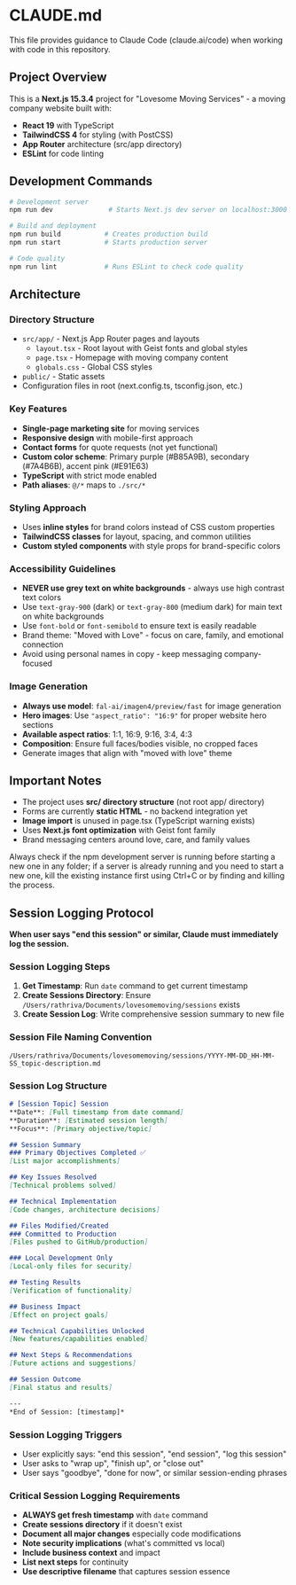 # CLAUDE.md

This file provides guidance to Claude Code (claude.ai/code) when working with code in this repository.

## Project Overview

This is a **Next.js 15.3.4** project for "Lovesome Moving Services" - a moving company website built with:
- **React 19** with TypeScript
- **TailwindCSS 4** for styling (with PostCSS)
- **App Router** architecture (src/app directory)
- **ESLint** for code linting

## Development Commands

```bash
# Development server
npm run dev              # Starts Next.js dev server on localhost:3000

# Build and deployment  
npm run build           # Creates production build
npm run start           # Starts production server

# Code quality
npm run lint            # Runs ESLint to check code quality
```

## Architecture

### Directory Structure
- `src/app/` - Next.js App Router pages and layouts
  - `layout.tsx` - Root layout with Geist fonts and global styles
  - `page.tsx` - Homepage with moving company content
  - `globals.css` - Global CSS styles
- `public/` - Static assets
- Configuration files in root (next.config.ts, tsconfig.json, etc.)

### Key Features
- **Single-page marketing site** for moving services
- **Responsive design** with mobile-first approach
- **Contact forms** for quote requests (not yet functional)
- **Custom color scheme**: Primary purple (#B85A9B), secondary (#7A4B6B), accent pink (#E91E63)
- **TypeScript** with strict mode enabled
- **Path aliases**: `@/*` maps to `./src/*`

### Styling Approach
- Uses **inline styles** for brand colors instead of CSS custom properties
- **TailwindCSS classes** for layout, spacing, and common utilities
- **Custom styled components** with style props for brand-specific colors

### Accessibility Guidelines
- **NEVER use grey text on white backgrounds** - always use high contrast text colors
- Use `text-gray-900` (dark) or `text-gray-800` (medium dark) for main text on white backgrounds
- Use `font-bold` or `font-semibold` to ensure text is easily readable
- Brand theme: "Moved with Love" - focus on care, family, and emotional connection
- Avoid using personal names in copy - keep messaging company-focused

### Image Generation
- **Always use model**: `fal-ai/imagen4/preview/fast` for image generation
- **Hero images**: Use `"aspect_ratio": "16:9"` for proper website hero sections
- **Available aspect ratios**: 1:1, 16:9, 9:16, 3:4, 4:3
- **Composition**: Ensure full faces/bodies visible, no cropped faces
- Generate images that align with "moved with love" theme

## Important Notes

- The project uses **src/ directory structure** (not root app/ directory)
- Forms are currently **static HTML** - no backend integration yet
- **Image import** is unused in page.tsx (TypeScript warning exists)
- Uses **Next.js font optimization** with Geist font family
- Brand messaging centers around love, care, and family values

Always check if the npm development server is running before starting a new one in any folder; if a server is already running and you need to start a new one, kill the existing instance first using Ctrl+C or by finding and killing the process.

## Session Logging Protocol

**When user says "end this session" or similar, Claude must immediately log the session.**

### Session Logging Steps
1. **Get Timestamp**: Run `date` command to get current timestamp
2. **Create Sessions Directory**: Ensure `/Users/rathriva/Documents/lovesomemoving/sessions` exists
3. **Create Session Log**: Write comprehensive session summary to new file

### Session File Naming Convention
```
/Users/rathriva/Documents/lovesomemoving/sessions/YYYY-MM-DD_HH-MM-SS_topic-description.md
```

### Session Log Structure
```markdown
# [Session Topic] Session
**Date**: [Full timestamp from date command]
**Duration**: [Estimated session length]
**Focus**: [Primary objective/topic]

## Session Summary
### Primary Objectives Completed ✅
[List major accomplishments]

## Key Issues Resolved
[Technical problems solved]

## Technical Implementation
[Code changes, architecture decisions]

## Files Modified/Created
### Committed to Production
[Files pushed to GitHub/production]

### Local Development Only
[Local-only files for security]

## Testing Results
[Verification of functionality]

## Business Impact
[Effect on project goals]

## Technical Capabilities Unlocked
[New features/capabilities enabled]

## Next Steps & Recommendations
[Future actions and suggestions]

## Session Outcome
[Final status and results]

---
*End of Session: [timestamp]*
```

### Session Logging Triggers
- User explicitly says: "end this session", "end session", "log this session"
- User asks to "wrap up", "finish up", or "close out"
- User says "goodbye", "done for now", or similar session-ending phrases

### Critical Session Logging Requirements
- **ALWAYS get fresh timestamp** with `date` command
- **Create sessions directory** if it doesn't exist
- **Document all major changes** especially code modifications
- **Note security implications** (what's committed vs local)
- **Include business context** and impact
- **List next steps** for continuity
- **Use descriptive filename** that captures session essence